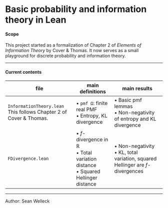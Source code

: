 
# Basic probability and information theory in Lean 


#### Scope  
This project started as a formalization of Chapter 2 of *Elements of Information Theory* by Cover & Thomas. It now serves as a small playground for discrete probability and information theory. 

---

#### Current contents

| file | main definitions | main results |
|------|-----------------|--------------------|
| `InformationTheory.lean` <br> This follows Chapter 2 of Cover & Thomas.| • `pmf Ω`: finite real PMF<br>• Entropy, KL divergence | • Basic pmf lemmas<br>• Non-negativity of entropy and KL divergence |
| `FDivergence.lean` | • $f$-divergence in ℝ<br> • Total variation distance <br> • Squared Hellinger distance| • Non-negativity<br>• KL, total variation, squared Hellinger are $f$-divergences|

----

Author: Sean Welleck

